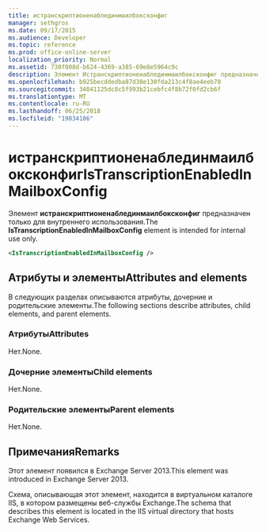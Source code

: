 ```yaml
---
title: истранскриптионенаблединмаилбоксконфиг
manager: sethgros
ms.date: 09/17/2015
ms.audience: Developer
ms.topic: reference
ms.prod: office-online-server
localization_priority: Normal
ms.assetid: 730f008d-b624-4369-a385-69e8e5964c9c
description: Элемент Истранскриптионенаблединмаилбоксконфиг предназначен только для внутреннего использования.
ms.openlocfilehash: b925becddedba87d38e130fda213c4f8ae4eeb70
ms.sourcegitcommit: 34041125dc8c5f993b21cebfc4f8b72f0fd2cb6f
ms.translationtype: MT
ms.contentlocale: ru-RU
ms.lasthandoff: 06/25/2018
ms.locfileid: "19834106"
---
```

# <a name="istranscriptionenabledinmailboxconfig"></a><span data-ttu-id="d472f-103">истранскриптионенаблединмаилбоксконфиг</span><span class="sxs-lookup"><span data-stu-id="d472f-103">IsTranscriptionEnabledInMailboxConfig</span></span>

<span data-ttu-id="d472f-104">Элемент **истранскриптионенаблединмаилбоксконфиг** предназначен только для внутреннего использования.</span><span class="sxs-lookup"><span data-stu-id="d472f-104">The **IsTranscriptionEnabledInMailboxConfig** element is intended for internal use only.</span></span> 
  
```XML
<IsTranscriptionEnabledInMailboxConfig />
```

## <a name="attributes-and-elements"></a><span data-ttu-id="d472f-105">Атрибуты и элементы</span><span class="sxs-lookup"><span data-stu-id="d472f-105">Attributes and elements</span></span>

<span data-ttu-id="d472f-106">В следующих разделах описываются атрибуты, дочерние и родительские элементы.</span><span class="sxs-lookup"><span data-stu-id="d472f-106">The following sections describe attributes, child elements, and parent elements.</span></span>
  
### <a name="attributes"></a><span data-ttu-id="d472f-107">Атрибуты</span><span class="sxs-lookup"><span data-stu-id="d472f-107">Attributes</span></span>

<span data-ttu-id="d472f-108">Нет.</span><span class="sxs-lookup"><span data-stu-id="d472f-108">None.</span></span>
  
### <a name="child-elements"></a><span data-ttu-id="d472f-109">Дочерние элементы</span><span class="sxs-lookup"><span data-stu-id="d472f-109">Child elements</span></span>

<span data-ttu-id="d472f-110">Нет.</span><span class="sxs-lookup"><span data-stu-id="d472f-110">None.</span></span>
  
### <a name="parent-elements"></a><span data-ttu-id="d472f-111">Родительские элементы</span><span class="sxs-lookup"><span data-stu-id="d472f-111">Parent elements</span></span>

<span data-ttu-id="d472f-112">Нет.</span><span class="sxs-lookup"><span data-stu-id="d472f-112">None.</span></span>
  
## <a name="remarks"></a><span data-ttu-id="d472f-113">Примечания</span><span class="sxs-lookup"><span data-stu-id="d472f-113">Remarks</span></span>

<span data-ttu-id="d472f-114">Этот элемент появился в Exchange Server 2013.</span><span class="sxs-lookup"><span data-stu-id="d472f-114">This element was introduced in Exchange Server 2013.</span></span>
  
<span data-ttu-id="d472f-115">Схема, описывающая этот элемент, находится в виртуальном каталоге IIS, в котором размещены веб-службы Exchange.</span><span class="sxs-lookup"><span data-stu-id="d472f-115">The schema that describes this element is located in the IIS virtual directory that hosts Exchange Web Services.</span></span>
  

